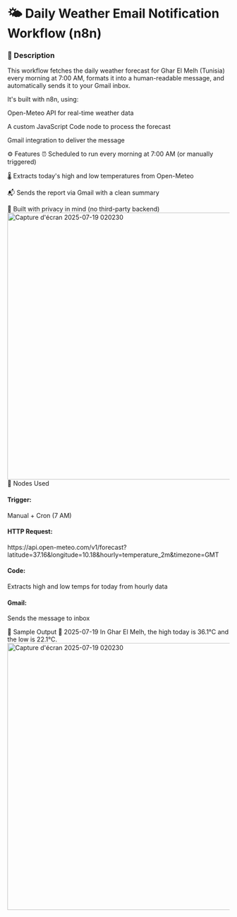 <h1>🌤️ Daily Weather Email Notification Workflow (n8n) </h1>
<h3>📌 Description </h3>
This workflow fetches the daily weather forecast for Ghar El Melh (Tunisia) every morning at 7:00 AM, formats it into a human-readable message, and automatically sends it to your Gmail inbox.

It's built with n8n, using:

Open-Meteo API for real-time weather data

A custom JavaScript Code node to process the forecast

Gmail integration to deliver the message

⚙️ Features
⏰ Scheduled to run every morning at 7:00 AM (or manually triggered)

🌡️ Extracts today's high and low temperatures from Open-Meteo

📬 Sends the report via Gmail with a clean summary

🔐 Built with privacy in mind (no third-party backend)
<img width="1269" height="606" alt="Capture d'écran 2025-07-19 020230" src="https://github.com/user-attachments/assets/54d31591-69a0-4348-a155-6e8e46430054" />
🧩 Nodes Used
<h4> Trigger: </h4> Manual + Cron (7 AM)

<h4> HTTP Request: </h4> https://api.open-meteo.com/v1/forecast?latitude=37.16&longitude=10.18&hourly=temperature_2m&timezone=GMT

<h4> Code: </h4> Extracts high and low temps for today from hourly data

<h4> Gmail: </h4> Sends the message to inbox

📧 Sample Output
📅 2025-07-19
In Ghar El Melh, the high today is 36.1°C and the low is 22.1°C.
<img width="1269" height="606" alt="Capture d'écran 2025-07-19 020230" src="https://github.com/user-attachments/assets/895456ab-ce5d-49e7-868f-65a05c520094" />


